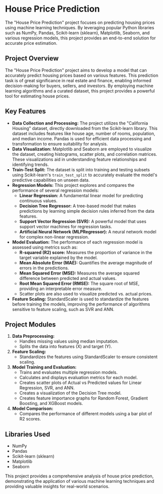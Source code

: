 
# House Price Prediction

The "House Price Prediction" project focuses on predicting housing prices using machine learning techniques. By leveraging popular Python libraries such as NumPy, Pandas, Scikit-learn (sklearn), Matplotlib, Seaborn, and various regression models, this project provides an end-to-end solution for accurate price estimation.

## Project Overview

The "House Price Prediction" project aims to develop a model that can accurately predict housing prices based on various features. This prediction task is of great significance in real estate and finance, enabling informed decision-making for buyers, sellers, and investors. By employing machine learning algorithms and a curated dataset, this project provides a powerful tool for estimating house prices.

## Key Features

* **Data Collection and Processing:** The project utilizes the "California Housing" dataset, directly downloaded from the Scikit-learn library. This dataset includes features like house age, number of rooms, population, and median income. Pandas is used for efficient data processing and transformation to ensure suitability for analysis.
* **Data Visualization:** Matplotlib and Seaborn are employed to visualize the dataset, creating histograms, scatter plots, and correlation matrices. These visualizations aid in understanding feature relationships and identifying trends.
* **Train-Test Split:** The dataset is split into training and testing subsets using Scikit-learn's `train_test_split` to accurately evaluate the model's predictive capabilities on unseen data.
* **Regression Models:** This project explores and compares the performance of several regression models:
    * **Linear Regression:** A fundamental linear model for predicting continuous values.
    * **Decision Tree Regressor:** A tree-based model that makes predictions by learning simple decision rules inferred from the data features.
    * **Support Vector Regression (SVR):** A powerful model that uses support vector machines for regression tasks.
    * **Artificial Neural Network (MLPRegressor):** A neural network model for complex non-linear regression.
* **Model Evaluation:** The performance of each regression model is assessed using metrics such as:
    * **R-squared (R2) score:** Measures the proportion of variance in the target variable explained by the model.
    * **Mean Absolute Error (MAE):** Quantifies the average magnitude of errors in the predictions.
    * **Mean Squared Error (MSE):** Measures the average squared difference between predicted and actual values.
    * **Root Mean Squared Error (RMSE):** The square root of MSE, providing an interpretable error measure.
    * Scatter plots are also used to visualize predicted vs. actual prices.
* **Feature Scaling:** StandardScaler is used to standardize the features before training the models, improving the performance of algorithms sensitive to feature scaling, such as SVR and ANN.

## Project Modules

1.  **Data Preprocessing:**
    * Handles missing values using median imputation.
    * Splits the data into features (X) and target (Y).
2.  **Feature Scaling:**
    * Standardizes the features using StandardScaler to ensure consistent scaling.
3.  **Model Training and Evaluation:**
    * Trains and evaluates multiple regression models.
    * Calculates and displays evaluation metrics for each model.
    * Creates scatter plots of Actual vs Predicted values for Linear Regression, SVR, and ANN.
    * Creates a visualization of the Decision Tree model.
    * Creates feature importance graphs for Random Forest, Gradient Boosting, and XGBoost models.
4.  **Model Comparison:**
    * Compares the performance of different models using a bar plot of R2 scores.

## Libraries Used

* NumPy
* Pandas
* Scikit-learn (sklearn)
* Matplotlib
* Seaborn

This project provides a comprehensive analysis of house price prediction, demonstrating the application of various machine learning techniques and providing valuable insights for real-world scenarios.
